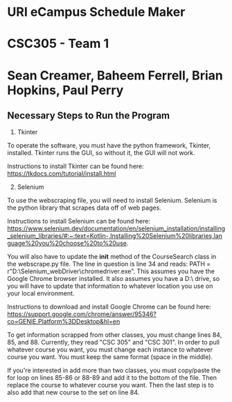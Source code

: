 # URI eCampus Schedule Maker
# CSC305 - Team 1
# Sean Creamer, Baheem Ferrell, Brian Hopkins, Paul Perry

Necessary Steps to Run the Program
---

1) Tkinter

To operate the software, you must have the python framework, Tkinter, installed. Tkinter runs the GUI, so without it, the GUI will not work.

Instructions to install Tkinter can be found here: 
https://tkdocs.com/tutorial/install.html

2) Selenium

To use the webscraping file, you will need to install Selenium. Selenium is the python library that scrapes data off of web pages.

Instructions to install Selenium can be found here:
https://www.selenium.dev/documentation/en/selenium_installation/installing_selenium_libraries/#:~:text=Kotlin-,Installing%20Selenium%20libraries,language%20you%20choose%20to%20use.

You will also have to update the __init__ method of the CourseSearch class in the webscrape.py file. The line in question is line 34 and reads: PATH = r"D:\Selenium_webDriver\chromedriver.exe". This assumes you have the Google Chrome browser installed. It also assumes you have a D:\ drive, so you will have to update that information to whatever location you use on your local environment.

Instructions to download and install Google Chrome can be found here:
https://support.google.com/chrome/answer/95346?co=GENIE.Platform%3DDesktop&hl=en

To get information scrapped from other classes, you must change lines 84, 85, and 88.  Currently, they read "CSC 305" and "CSC 301". In order to pull whatever course you want, you must change each instance to whatever course you want. You must keep the same format (space in the middle).

If you're interested in add more than two classes, you must copy/paste the for loop on lines 85-86 or 88-89 and add it to the bottom of the file. Then replace the course to whatever course you want. Then the last step is to also add that new course to the set on line 84.